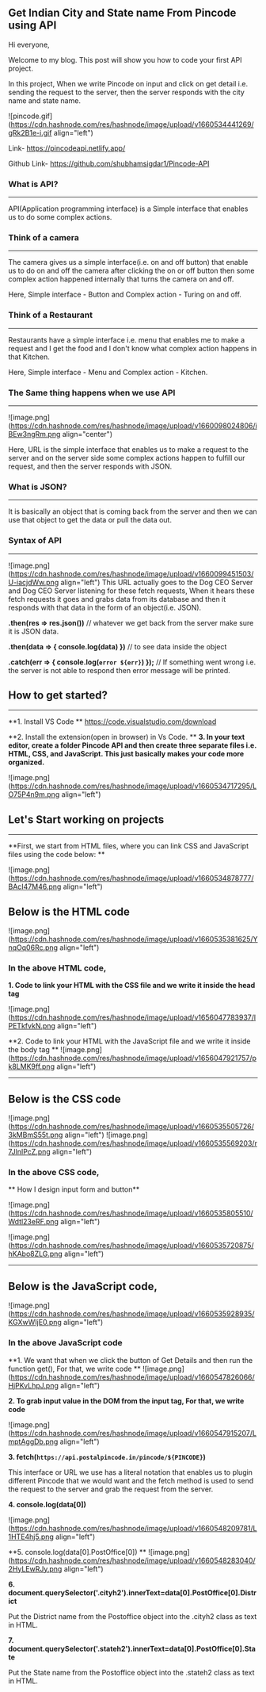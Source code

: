 ## Get Indian City and State name From Pincode using API

Hi everyone,

Welcome to my blog. This post will show you how to code your first API project.

In this project, When we write Pincode on input and click on get detail i.e. sending the request to the server, then the server responds with the city name and state name.

![pincode.gif](https://cdn.hashnode.com/res/hashnode/image/upload/v1660534441269/gRk2B1e-i.gif align="left")

Link- https://pincodeapi.netlify.app/

Github Link-  https://github.com/shubhamsigdar1/Pincode-API

### What is API?
****
API(Application programming interface) is a Simple interface that enables us to do some complex actions.

### Think of a camera
****
The camera gives us a simple interface(i.e. on and off button) that enable us to do on and off the camera after clicking the on or off button then some complex action happened internally that turns the camera on and off.

Here, Simple interface - Button and Complex action - Turing on and off.

### Think of a Restaurant
****
Restaurants have a simple interface i.e. menu that enables me to make a request and I get the food and I don't know what complex action happens in that Kitchen.

Here, Simple interface - Menu and Complex action - Kitchen.

### The Same thing happens when we use API
****
![image.png](https://cdn.hashnode.com/res/hashnode/image/upload/v1660098024806/iBEw3ngRm.png align="center")

Here, URL is the simple interface that enables us to make a request to the server and on the server side some complex actions happen to fulfill our request, and then the server responds with JSON.

### What is JSON?
****
It is basically an object that is coming back from the server and then we can use that object to get the data or pull the data out.

### Syntax of API 
****
![image.png](https://cdn.hashnode.com/res/hashnode/image/upload/v1660099451503/U-iacjdWw.png align="left")
This URL actually goes to the Dog CEO Server and Dog CEO Server listening for these fetch requests, 
When it hears these fetch requests it goes and grabs data from its database and then it responds with that
data in the form of an object(i.e. JSON).

**.then(res => res.json())** // whatever we get back from the server make sure it is JSON data.


**.then(data => {
      console.log(data)
    })** // to see data inside the object


**.catch(err => {
        console.log(`error ${err}`)
    });** // If something went wrong i.e. the server is not able to respond then error message will be printed.

## How to get started?
****

**1. Install VS Code
**
https://code.visualstudio.com/download

**2. Install the extension(open in browser) in Vs Code.
**
**3. In your text editor, create a folder Pincode API and then create three separate files i.e. HTML, CSS, and JavaScript. This just basically makes your code more organized.**

![image.png](https://cdn.hashnode.com/res/hashnode/image/upload/v1660534717295/LO75P4n9m.png align="left")

## Let's Start working on projects
****
**First, we start from HTML files, where you can link CSS and JavaScript files using the code below:
**

![image.png](https://cdn.hashnode.com/res/hashnode/image/upload/v1660534878777/BAcI47M46.png align="left")

## Below is the HTML code

![image.png](https://cdn.hashnode.com/res/hashnode/image/upload/v1660535381625/YnqOq06Rc.png align="left")
### In the above HTML code, 

**1. Code to link your HTML with the CSS file and we write it inside the head tag**

![image.png](https://cdn.hashnode.com/res/hashnode/image/upload/v1656047783937/lPETkfvkN.png align="left")

**2. Code to link your HTML with the JavaScript file and we write it inside the body tag
**
![image.png](https://cdn.hashnode.com/res/hashnode/image/upload/v1656047921757/pk8LMK9ff.png align="left")
****
## Below is the CSS code

![image.png](https://cdn.hashnode.com/res/hashnode/image/upload/v1660535505726/3kMBmS55t.png align="left")
![image.png](https://cdn.hashnode.com/res/hashnode/image/upload/v1660535569203/r7JlnIPcZ.png align="left")

### In the above CSS code,

** How I design input form and button**

![image.png](https://cdn.hashnode.com/res/hashnode/image/upload/v1660535805510/Wdtl23eRF.png align="left")

![image.png](https://cdn.hashnode.com/res/hashnode/image/upload/v1660535720875/hKAbo8ZLG.png align="left")
****

## Below is the JavaScript code,

![image.png](https://cdn.hashnode.com/res/hashnode/image/upload/v1660535928935/KGXwWIjE0.png align="left")

### In the above JavaScript code

**1. We want that when we click the button of Get Details  and then run the function get(), For that, we write code
**
![image.png](https://cdn.hashnode.com/res/hashnode/image/upload/v1660547826066/HjPKvLhpJ.png align="left")

**2. To grab input value in the DOM from the input tag, For that, we write code**

![image.png](https://cdn.hashnode.com/res/hashnode/image/upload/v1660547915207/LmptAggDb.png align="left")

**3. fetch(`https://api.postalpincode.in/pincode/${PINCODE}`)**

This interface or URL we use has a literal notation that enables us to plugin different Pincode that we would want and the fetch method is used to send the request to the server and grab the request from the server.

**4. console.log(data[0])**

![image.png](https://cdn.hashnode.com/res/hashnode/image/upload/v1660548209781/L1HTE4hj5.png align="left")

**5. console.log(data[0].PostOffice[0])
**
![image.png](https://cdn.hashnode.com/res/hashnode/image/upload/v1660548283040/2HyLEwRJy.png align="left")

**6. document.querySelector('.cityh2').innerText=data[0].PostOffice[0].District**

Put the District name from the Postoffice object into the .cityh2 class as text in HTML.

**7. document.querySelector('.stateh2').innerText=data[0].PostOffice[0].State**

Put the State name from the Postoffice object into the .stateh2 class as text in HTML.
